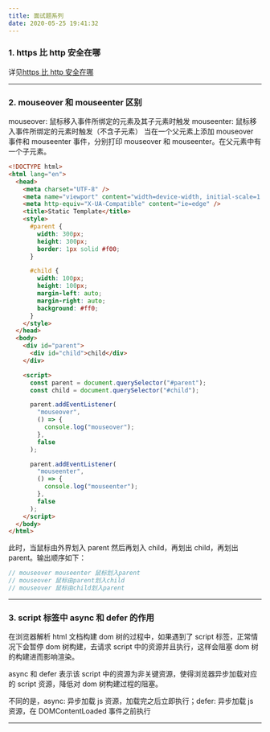 ```yaml
---
title: 面试题系列
date: 2020-05-25 19:41:32
---
```


### 1. https 比 http 安全在哪

详见[https 比 http 安全在哪](http://maxy612.cn/2020/05/25/https%E4%B8%BA%E4%BB%80%E4%B9%88%E6%AF%94http%E6%9B%B4%E5%AE%89%E5%85%A8/)

---

### 2. mouseover 和 mouseenter 区别

mouseover: 鼠标移入事件所绑定的元素及其子元素时触发
mouseenter: 鼠标移入事件所绑定的元素时触发（不含子元素）
当在一个父元素上添加 mouseover 事件和 mouseenter 事件，分别打印 mouseover 和 mouseenter。在父元素中有一个子元素。

```html
<!DOCTYPE html>
<html lang="en">
  <head>
    <meta charset="UTF-8" />
    <meta name="viewport" content="width=device-width, initial-scale=1.0" />
    <meta http-equiv="X-UA-Compatible" content="ie=edge" />
    <title>Static Template</title>
    <style>
      #parent {
        width: 300px;
        height: 300px;
        border: 1px solid #f00;
      }

      #child {
        width: 100px;
        height: 100px;
        margin-left: auto;
        margin-right: auto;
        background: #ff0;
      }
    </style>
  </head>
  <body>
    <div id="parent">
      <div id="child">child</div>
    </div>

    <script>
      const parent = document.querySelector("#parent");
      const child = document.querySelector("#child");

      parent.addEventListener(
        "mouseover",
        () => {
          console.log("mouseover");
        },
        false
      );

      parent.addEventListener(
        "mouseenter",
        () => {
          console.log("mouseenter");
        },
        false
      );
    </script>
  </body>
</html>
```

此时，当鼠标由外界划入 parent 然后再划入 child，再划出 child，再划出 parent。输出顺序如下：

```javascript
// mouseover mouseenter 鼠标划入parent
// mouseover 鼠标由parent划入child
// mouseover 鼠标由child划入parent
```

---

### 3. script 标签中 async 和 defer 的作用

在浏览器解析 html 文档构建 dom 树的过程中，如果遇到了 script 标签，正常情况下会暂停 dom 树构建，去请求 script 中的资源并且执行，这样会阻塞 dom 树的构建进而影响渲染。

async 和 defer 表示该 script 中的资源为非关键资源，使得浏览器异步加载对应的 script 资源，降低对 dom 树构建过程的阻塞。

不同的是，async: 异步加载 js 资源，加载完之后立即执行；defer: 异步加载 js 资源，在 DOMContentLoaded 事件之前执行

---

